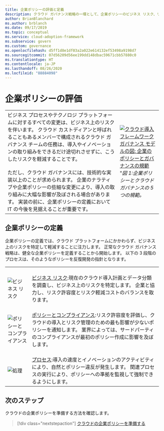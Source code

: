 ```yaml
---
title: 企業ポリシーの評価と定義
description: クラウド ガバナンス戦略の一環として、企業ポリシーのビジネス リスク、リスク許容度、およびポリシーとコンプライアンスのプロセスを特定します。
author: BrianBlanchard
ms.author: brblanch
ms.date: 09/17/2019
ms.topic: conceptual
ms.service: cloud-adoption-framework
ms.subservice: govern
ms.custom: governance
ms.openlocfilehash: d5ff1d8e1df03a2a022e614132ef53498a9198d7
ms.sourcegitcommit: 07d56209d56ee199dd148dbac59671cbb57880c0
ms.translationtype: HT
ms.contentlocale: ja-JP
ms.lasthandoff: 08/26/2020
ms.locfileid: "88884098"
---
```

# <a name="evaluate-corporate-policy"></a>企業ポリシーの評価

|  |  |
|--|--|
| ビジネス プロセスやテクノロジ プラットフォームに対するすべての変更は、ビジネス上のリスクを伴います。 クラウド カストディアンと呼ばれることもあるメンバーで構成されるクラウド ガバナンス チームの任務は、導入やイノベーションの取り組みをできるだけ途切れさせずに、こうしたリスクを軽減することです。 <br><br> ただし、クラウド ガバナンスには、技術的な実装以上のことが求められます。 企業のナラティブや企業ポリシーの些細な変更により、導入の取り組みに大幅な影響が及ぼされる場合があります。 実装の前に、企業ポリシーの定義において IT の今後を見据えることが重要です。 | [![クラウド導入フレームワーク ガバナンス モデルの図: 企業のポリシーとガバナンスの規範](../_images/operational-transformation-govern-thumbnail.png)](../_images/operational-transformation-govern-large.png#lightbox) <br> "*図 1:企業ポリシーとクラウド ガバナンスの 5 つの規範。* |

## <a name="define-corporate-policy"></a>企業ポリシーの定義

企業ポリシーの定義では、クラウド プラットフォームにかかわらず、ビジネス上のリスクを特定して軽減することに注力します。 正常なクラウド ガバナンス戦略は、健全な企業ポリシーを定義することから開始します。 以下の 3 段階のプロセスは、そのようなポリシーを反復開発の指針となります。

|  |  |
|--|--|
| <br> ![ビジネス リスク](../_images/govern/business-risk.png) | <br> [ビジネス リスク](./policy-compliance/business-risk.md):現在のクラウド導入計画とデータ分類を調査し、ビジネス上のリスクを特定します。 企業と協力し、リスク許容度とリスク軽減コストのバランスを取ります。 |
| <br> ![ポリシーとコンプライアンス](../_images/govern/corporate-policy.png) | <br> [ポリシーとコンプライアンス](./policy-compliance/policy-definition.md):リスク許容度を評価し、クラウドの導入とリスク管理のための最も影響が少ないポリシーを通知します。 業界によっては、サードパーティのコンプライアンスが最初のポリシー作成に影響を及ぼします。 |
| <br> ![処理](../_images/govern/enforcement.png) | <br> [プロセス](./policy-compliance/processes.md):導入の速度とイノベーションのアクティビティにより、自然とポリシー違反が発生します。 関連プロセスの実行により、ポリシーへの準拠を監視して強制できるようにします。 |

## <a name="next-steps"></a>次のステップ

クラウドの企業ポリシーを準備する方法を確認します。

> [!div class="nextstepaction"]
> [クラウドの企業ポリシーを準備する](./policy-compliance/index.md)

